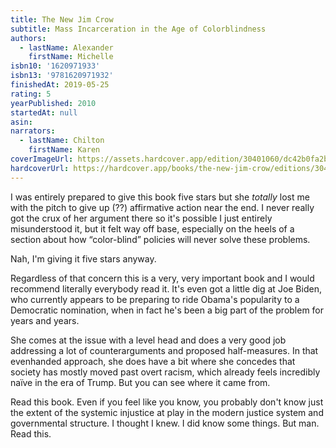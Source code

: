 ```yaml
---
title: The New Jim Crow
subtitle: Mass Incarceration in the Age of Colorblindness
authors:
  - lastName: Alexander
    firstName: Michelle
isbn10: '1620971933'
isbn13: '9781620971932'
finishedAt: 2019-05-25
rating: 5
yearPublished: 2010
startedAt: null
asin:
narrators:
  - lastName: Chilton
    firstName: Karen
coverImageUrl: https://assets.hardcover.app/edition/30401060/dc42b0fa2bce0963e1958025b5802c6678bda13f.jpeg
hardcoverUrl: https://hardcover.app/books/the-new-jim-crow/editions/30401060
---
```


I was entirely prepared to give this book five stars but she _totally_ lost me with the pitch to give up (??) affirmative action near the end. I never really got the crux of her argument there so it's possible I just entirely misunderstood it, but it felt way off base, especially on the heels of a section about how “color-blind” policies will never solve these problems.

Nah, I'm giving it five stars anyway.

Regardless of that concern this is a very, very important book and I would recommend literally everybody read it. It's even got a little dig at Joe Biden, who currently appears to be preparing to ride Obama's popularity to a Democratic nomination, when in fact he's been a big part of the problem for years and years.

She comes at the issue with a level head and does a very good job addressing a lot of counterarguments and proposed half-measures. In that evenhanded approach, she does have a bit where she concedes that society has mostly moved past overt racism, which already feels incredibly naïve in the era of Trump. But you can see where it came from.

Read this book. Even if you feel like you know, you probably don't know just the extent of the systemic injustice at play in the modern justice system and governmental structure. I thought I knew. I did know some things. But man. Read this.
